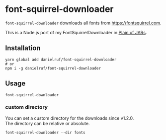 # font-squirrel-downloader

`font-squirrel-downloader` downloads all fonts from https://fontsquirrel.com.

This is a Node.js port of my FontSquirrelDownloader in [Plain of JARs](https://github.com/DanielRuf/Plain-of-JARs).

## Installation

```shell
yarn global add danielruf/font-squirrel-downloader
# or
npm i -g danielruf/font-squirrel-downloader
```

## Usage

`font-squirrel-downloader`

### custom directory

You can set a custom directory for the downloads since v1.2.0.  
The directory can be relative or absolute.

`font-squirrel-downloader --dir fonts`